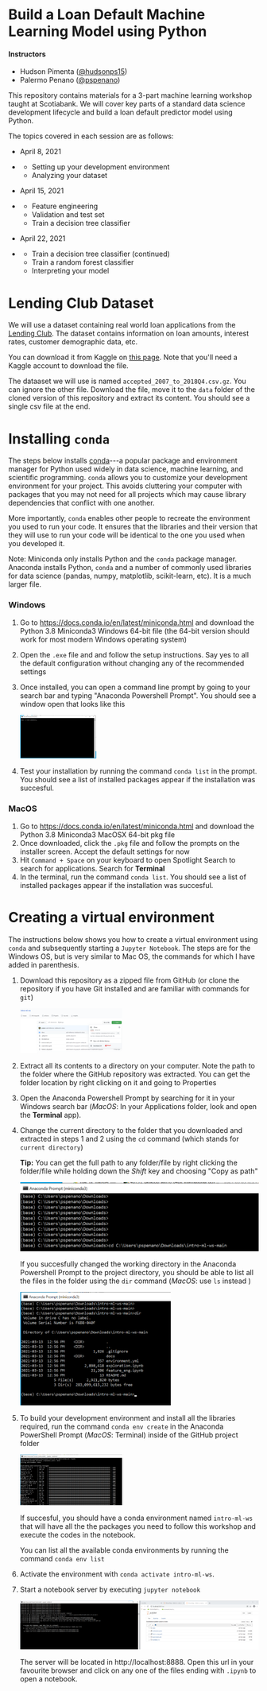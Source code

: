 # Build a Loan Default Machine Learning Model using Python

#### Instructors

* Hudson Pimenta ([@hudsonps15](https://twitter.com/hudsonps15))
* Palermo Penano ([@pspenano](https://twitter.com/pspenano))

This repository contains materials for a 3-part machine learning workshop taught at Scotiabank. We will cover key parts of a standard data science development lifecycle and build a loan default predictor model using Python. 

The topics covered in each session are as follows:

- April 8, 2021

- - Setting up your development environment
  - Analyzing your dataset

- April 15, 2021

- - Feature engineering
  - Validation and test set
  - Train a decision tree classifier

- April 22, 2021

- - Train a decision tree classifier (continued)
  - Train a random forest classifier
  - Interpreting your model

# Lending Club Dataset

We will use a dataset containing real world loan applications from the [Lending Club](https://www.lendingclub.com/). The dataset contains information on loan amounts, interest rates, customer demographic data, etc.

You can download it from Kaggle on [this page](https://www.kaggle.com/wordsforthewise/lending-club). Note that you'll need a Kaggle account to download the file.

The dataaset we will use is named `accepted_2007_to_2018Q4.csv.gz`. You can ignore the other file. Download the file, move it to the `data` folder of the cloned version of this repository and extract its content. You should see a single csv file at the end.

# Installing `conda` 

The steps below installs [conda](https://conda.io/projects/conda/en/latest/index.html#)---a popular package and environment manager for Python used widely in data science, machine learning, and scientific programming. `conda` allows you to customize your development environment for your project. This avoids cluttering your computer with packages that you may not need for all projects which may cause library dependencies that conflict with one another.

More importantly, `conda`  enables other people to recreate the environment you used to run your code. It ensures that the libraries and their version that they will use to run your code will be identical to the one you used when you developed it.

Note: Miniconda only installs Python and the `conda` package manager. Anaconda installs Python, `conda` and a number of commonly used libraries for data science (pandas, numpy, matplotlib, scikit-learn, etc). It is a much larger file.

### Windows

1. Go to https://docs.conda.io/en/latest/miniconda.html and download the Python 3.8 Miniconda3 Windows 64-bit file (the 64-bit version should work for most modern Windows operating system)

2. Open the `.exe` file and and follow the setup instructions. Say yes to all the default configuration without changing any of the recommended settings

3. Once installed, you can open a command line prompt by going to your search bar and typing "Anaconda Powershell Prompt". You should see a window open that looks like this

   <img src="./imgs/anaconda_prompt.png" alt="anaconda_prompt" style="zoom:15%;" />

4. Test your installation by running the command `conda list` in the prompt. You should see a list of installed packages appear if the installation was succesful.

### MacOS

1. Go to https://docs.conda.io/en/latest/miniconda.html and download the Python 3.8 Miniconda3 MacOSX 64-bit pkg file
2. Once downloaded, click the `.pkg` file and follow the prompts on the installer screen. Accept the default settings for now
3. Hit `Command + Space` on your keyboard to open Spotlight Search to search for applications. Search for **Terminal**
4. In the terminal, run the command `conda list`. You should see a list of installed packages appear if the installation was succesful.

# Creating a virtual environment

The instructions below shows you how to create a virtual environment using `conda` and subsequently starting a `Jupyter Notebook`. The steps are for the Windows OS, but is very similar to Mac OS, the commands for which I have added in parenthesis.

1. Download this repository as a zipped file from GitHub (or clone the repository if you have Git installed and are familiar with commands for `git`)

   <img src="./imgs/repo_zip.png" alt="repo_zip" style="zoom:20%;" />

2. Extract all its contents to a directory on your computer. Note the path to the folder where the GitHub repository was extracted. You can get the folder location by right clicking on it and going to Properties

3. Open the Anaconda Powershell Prompt by searching for it in your Windows search bar (*MacOS*: In your Applications folder, look and open the **Terminal** app).

4. Change the current directory to the folder that you downloaded and extracted in steps 1 and 2 using the `cd` command (which stands for `current directory`)

   __Tip:__ You can get the full path to any folder/file by right clicking the folder/file while holding down the _Shift_ key and choosing "Copy as path"

   <img src="./imgs/anaconda_cd_proj_folder.png" alt="anaconda_cd_proj_folder" style="zoom:50%;" />

   If you succesfully changed the working directory in the Anaconda Powershell Prompt to the project directory, you should be able to list all the files in the folder using the `dir` command (*MacOS*: use `ls` instead )

   ​																<img src="./imgs/dir_folder.png" alt="dir_folder" style="zoom:40%;" />

5. To build your development environment and install all the libraries required, run the command `conda env create` in the Anaconda PowerShell Prompt (*MacOS*: Terminal) inside of the GitHub project folder

   <img src="./imgs/run_conda_env_create.png" alt="run_conda_env_create" style="zoom:20%;" />

   If succesful, you should have a conda environment named `intro-ml-ws` that will have all the the packages you need to follow this workshop and execute the codes in the notebook.

   You can list all the available conda environments by running the command `conda env list`

6. Activate the environment with  `conda activate intro-ml-ws`.

7. Start a notebook server by executing `jupyter notebook`

   <img src="./imgs/start_notebook.png" alt="start_notebook" style="zoom:50%;" />

   The server will be located in http://localhost:8888. Open this url in your favourite browser and click on any one of the files ending with `.ipynb`  to open a notebook.



